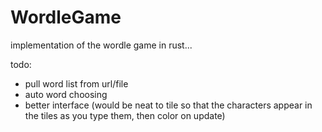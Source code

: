 # WordleGame

implementation of the wordle game in rust...

todo:
- pull word list from url/file
- auto word choosing
- better interface (would be neat to tile so that the characters appear in the tiles as you type them, then color on update)
